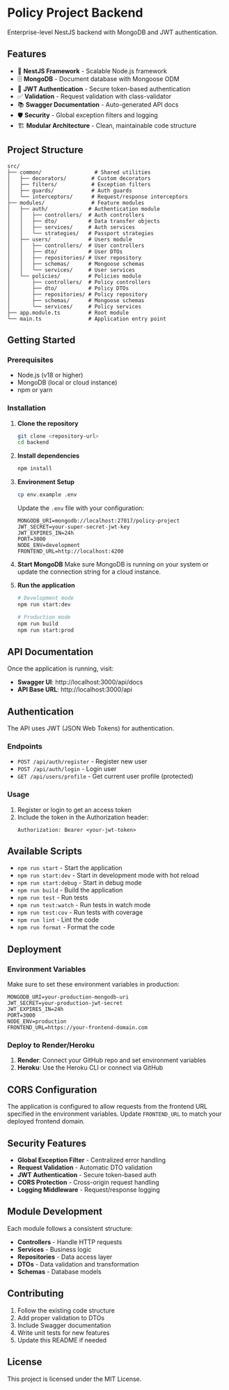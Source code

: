 # Policy Project Backend

Enterprise-level NestJS backend with MongoDB and JWT authentication.

## Features

- 🚀 **NestJS Framework** - Scalable Node.js framework
- 🗄️ **MongoDB** - Document database with Mongoose ODM
- 🔐 **JWT Authentication** - Secure token-based authentication
- ✅ **Validation** - Request validation with class-validator
- 📚 **Swagger Documentation** - Auto-generated API docs
- 🛡️ **Security** - Global exception filters and logging
- 🏗️ **Modular Architecture** - Clean, maintainable code structure

## Project Structure

```
src/
├── common/                 # Shared utilities
│   ├── decorators/        # Custom decorators
│   ├── filters/           # Exception filters
│   ├── guards/            # Auth guards
│   └── interceptors/      # Request/response interceptors
├── modules/               # Feature modules
│   ├── auth/             # Authentication module
│   │   ├── controllers/  # Auth controllers
│   │   ├── dto/          # Data transfer objects
│   │   ├── services/     # Auth services
│   │   └── strategies/   # Passport strategies
│   ├── users/            # Users module
│   │   ├── controllers/  # User controllers
│   │   ├── dto/          # User DTOs
│   │   ├── repositories/ # User repository
│   │   ├── schemas/      # Mongoose schemas
│   │   └── services/     # User services
│   └── policies/         # Policies module
│       ├── controllers/  # Policy controllers
│       ├── dto/          # Policy DTOs
│       ├── repositories/ # Policy repository
│       ├── schemas/      # Mongoose schemas
│       └── services/     # Policy services
├── app.module.ts         # Root module
└── main.ts               # Application entry point
```

## Getting Started

### Prerequisites

- Node.js (v18 or higher)
- MongoDB (local or cloud instance)
- npm or yarn

### Installation

1. **Clone the repository**
   ```bash
   git clone <repository-url>
   cd backend
   ```

2. **Install dependencies**
   ```bash
   npm install
   ```

3. **Environment Setup**
   ```bash
   cp env.example .env
   ```
   
   Update the `.env` file with your configuration:
   ```env
   MONGODB_URI=mongodb://localhost:27017/policy-project
   JWT_SECRET=your-super-secret-jwt-key
   JWT_EXPIRES_IN=24h
   PORT=3000
   NODE_ENV=development
   FRONTEND_URL=http://localhost:4200
   ```

4. **Start MongoDB**
   Make sure MongoDB is running on your system or update the connection string for a cloud instance.

5. **Run the application**
   ```bash
   # Development mode
   npm run start:dev
   
   # Production mode
   npm run build
   npm run start:prod
   ```

## API Documentation

Once the application is running, visit:
- **Swagger UI**: http://localhost:3000/api/docs
- **API Base URL**: http://localhost:3000/api

## Authentication

The API uses JWT (JSON Web Tokens) for authentication. 

### Endpoints

- `POST /api/auth/register` - Register new user
- `POST /api/auth/login` - Login user
- `GET /api/users/profile` - Get current user profile (protected)

### Usage

1. Register or login to get an access token
2. Include the token in the Authorization header:
   ```
   Authorization: Bearer <your-jwt-token>
   ```

## Available Scripts

- `npm run start` - Start the application
- `npm run start:dev` - Start in development mode with hot reload
- `npm run start:debug` - Start in debug mode
- `npm run build` - Build the application
- `npm run test` - Run tests
- `npm run test:watch` - Run tests in watch mode
- `npm run test:cov` - Run tests with coverage
- `npm run lint` - Lint the code
- `npm run format` - Format the code

## Deployment

### Environment Variables

Make sure to set these environment variables in production:

```env
MONGODB_URI=your-production-mongodb-uri
JWT_SECRET=your-production-jwt-secret
JWT_EXPIRES_IN=24h
PORT=3000
NODE_ENV=production
FRONTEND_URL=https://your-frontend-domain.com
```

### Deploy to Render/Heroku

1. **Render**: Connect your GitHub repo and set environment variables
2. **Heroku**: Use the Heroku CLI or connect via GitHub

## CORS Configuration

The application is configured to allow requests from the frontend URL specified in the environment variables. Update `FRONTEND_URL` to match your deployed frontend domain.

## Security Features

- **Global Exception Filter** - Centralized error handling
- **Request Validation** - Automatic DTO validation
- **JWT Authentication** - Secure token-based auth
- **CORS Protection** - Cross-origin request handling
- **Logging Middleware** - Request/response logging

## Module Development

Each module follows a consistent structure:
- **Controllers** - Handle HTTP requests
- **Services** - Business logic
- **Repositories** - Data access layer
- **DTOs** - Data validation and transformation
- **Schemas** - Database models

## Contributing

1. Follow the existing code structure
2. Add proper validation to DTOs
3. Include Swagger documentation
4. Write unit tests for new features
5. Update this README if needed

## License

This project is licensed under the MIT License.

